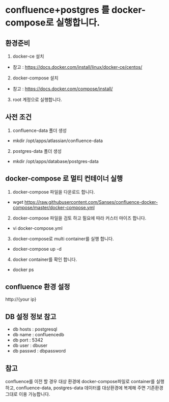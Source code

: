 # confluence+postgres 를 docker-compose로 실행합니다.



## 환경준비
1. docker-ce 설치
- 참고 : https://docs.docker.com/install/linux/docker-ce/centos/
2. docker-compose 설치
- 참고 : https://docs.docker.com/compose/install/
3. root 계정으로 실행합니다.

## 사전 조건
1. confluence-data 폴더 생성
- mkdir /opt/apps/atlassian/confluence-data

2. postgres-data 폴더 생성
- mkdir /opt/apps/database/postgres-data

## docker-compose 로 멀티 컨테이너 실행
1. docker-compose 파일을 다운로드 합니다.
- wget https://raw.githubusercontent.com/Sanses/confluence-docker-compose/master/docker-compose.yml

2. docker-compose 파일을 검토 하고 필요에 따라 커스터 마이즈 합니다.
- vi docker-compose.yml 

3. docker-compose로 multi container를 실행 합니다.
- docker-compose up -d

4. docker container를 확인 합니다.
- docker ps


## confluence 환경 설정
http://{your ip}


## DB 설정 정보 참고
- db hosts : postgresql
- db name : confluencedb
- db port : 5342
- db user : dbuser
- db passwd : dbpassword

## 참고
confluence를 이전 할 경우 대상 환경에 docker-compose파일로 container를 실행하고,
confluence-data, postgres-data 데이터를 대상환경에 복제해 주면 기존환경 그대로 이용 가능합니다.

